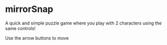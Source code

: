 # mirrorSnap
A quick and simple puzzle game where you play with 2 characters using the same controls!

Use the arrow buttons to move